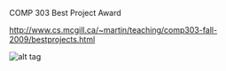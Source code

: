 COMP 303 Best Project Award

http://www.cs.mcgill.ca/~martin/teaching/comp303-fall-2009/bestprojects.html

![alt tag](https://raw.github.com/ucla-cs/president-card-game/master/COMP-303.jpg)
